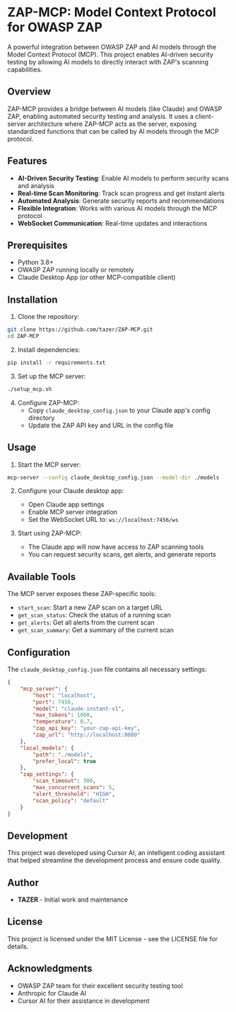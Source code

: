 # ZAP-MCP: Model Context Protocol for OWASP ZAP

A powerful integration between OWASP ZAP and AI models through the Model Context Protocol (MCP). This project enables AI-driven security testing by allowing AI models to directly interact with ZAP's scanning capabilities.

## Overview

ZAP-MCP provides a bridge between AI models (like Claude) and OWASP ZAP, enabling automated security testing and analysis. It uses a client-server architecture where ZAP-MCP acts as the server, exposing standardized functions that can be called by AI models through the MCP protocol.

## Features

- **AI-Driven Security Testing**: Enable AI models to perform security scans and analysis
- **Real-time Scan Monitoring**: Track scan progress and get instant alerts
- **Automated Analysis**: Generate security reports and recommendations
- **Flexible Integration**: Works with various AI models through the MCP protocol
- **WebSocket Communication**: Real-time updates and interactions

## Prerequisites

- Python 3.8+
- OWASP ZAP running locally or remotely
- Claude Desktop App (or other MCP-compatible client)

## Installation

1. Clone the repository:
```bash
git clone https://github.com/tazer/ZAP-MCP.git
cd ZAP-MCP
```

2. Install dependencies:
```bash
pip install -r requirements.txt
```

3. Set up the MCP server:
```bash
./setup_mcp.sh
```

4. Configure ZAP-MCP:
   - Copy `claude_desktop_config.json` to your Claude app's config directory
   - Update the ZAP API key and URL in the config file

## Usage

1. Start the MCP server:
```bash
mcp-server --config claude_desktop_config.json --model-dir ./models
```

2. Configure your Claude desktop app:
   - Open Claude app settings
   - Enable MCP server integration
   - Set the WebSocket URL to: `ws://localhost:7456/ws`

3. Start using ZAP-MCP:
   - The Claude app will now have access to ZAP scanning tools
   - You can request security scans, get alerts, and generate reports

## Available Tools

The MCP server exposes these ZAP-specific tools:

- `start_scan`: Start a new ZAP scan on a target URL
- `get_scan_status`: Check the status of a running scan
- `get_alerts`: Get all alerts from the current scan
- `get_scan_summary`: Get a summary of the current scan

## Configuration

The `claude_desktop_config.json` file contains all necessary settings:

```json
{
    "mcp_server": {
        "host": "localhost",
        "port": 7456,
        "model": "claude-instant-v1",
        "max_tokens": 1000,
        "temperature": 0.7,
        "zap_api_key": "your-zap-api-key",
        "zap_url": "http://localhost:8080"
    },
    "local_models": {
        "path": "./models",
        "prefer_local": true
    },
    "zap_settings": {
        "scan_timeout": 300,
        "max_concurrent_scans": 5,
        "alert_threshold": "HIGH",
        "scan_policy": "default"
    }
}
```

## Development

This project was developed using Cursor AI, an intelligent coding assistant that helped streamline the development process and ensure code quality.

## Author

- **TAZER** - Initial work and maintenance

## License

This project is licensed under the MIT License - see the LICENSE file for details.

## Acknowledgments

- OWASP ZAP team for their excellent security testing tool
- Anthropic for Claude AI
- Cursor AI for their assistance in development 
